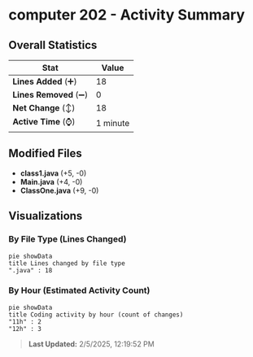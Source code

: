 # computer 202 - Activity Summary 

## Overall Statistics

| Stat                   | Value                                                             |
| ---------------------- | ----------------------------------------------------------------- |
| **Lines Added** (➕)   | 18                                          |
| **Lines Removed** (➖) | 0                                        |
| **Net Change** (↕)    | 18                |
| **Active Time** (⌚)   | 1 minute |


## Modified Files
- **class1.java** (+5, -0)
- **Main.java** (+4, -0)
- **ClassOne.java** (+9, -0)

## Visualizations

### By File Type (Lines Changed)

```mermaid
pie showData
title Lines changed by file type
".java" : 18
```

### By Hour (Estimated Activity Count)

```mermaid
pie showData
title Coding activity by hour (count of changes)
"11h" : 2
"12h" : 3
```


> **Last Updated:** 2/5/2025, 12:19:52 PM